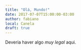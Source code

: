 ```yaml
---
title: "Olá, Mundo!"
date: 2017-07-07T15:00:00-03:00
author: fabiano
local: Canela
draft: true
---
```


Deveria haver algo *muy legal* aqui.

